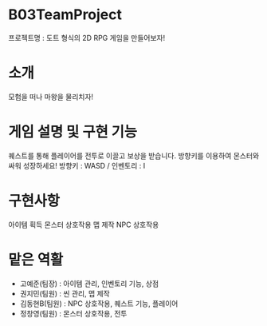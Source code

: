 # B03TeamProject
프로젝트명 : 도트 형식의 2D RPG 게임을 만들어보자!

# 소개
모험을 떠나 마왕을 물리치자!

# 게임 설명 및 구현 기능
퀘스트를 통해 플레이어를 전투로 이끌고 보상을 받습니다. 방향키를 이용하여 몬스터와 싸워 성장하세요!
방향키 : WASD / 인벤토리 : I

# 구현사항
아이템 획득
몬스터 상호작용
맵 제작
NPC 상호작용

# 맡은 역활
- 고예준(팀장) : 아이템 관리, 인벤토리 기능, 상점
- 권지민(팀원) : 씬 관리, 맵 제작
- 김동현B(팀원) : NPC 상호작용, 퀘스트 기능, 플레이어
- 정창영(팀원) : 몬스터 상호작용, 전투
